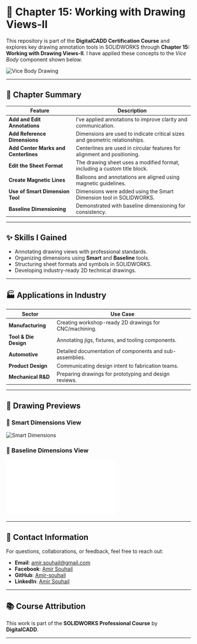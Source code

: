 # 🧰 Chapter 15: Working with Drawing Views-II

This repository is part of the **DigitalCADD Certification Course** and explores key drawing annotation tools in SOLIDWORKS through **Chapter 15: Working with Drawing Views-II**. I have applied these concepts to the *Vice Body* component shown below.

![Vice Body Drawing](./Vice%20Body_smart%20Dimension.JPG)

---

## 📘 Chapter Summary

| Feature                              | Description                                                                 |
|--------------------------------------|-----------------------------------------------------------------------------|
| **Add and Edit Annotations**         | I’ve applied annotations to improve clarity and communication.              |
| **Add Reference Dimensions**         | Dimensions are used to indicate critical sizes and geometric relationships. |
| **Add Center Marks and Centerlines** | Centerlines are used in circular features for alignment and positioning.    |
| **Edit the Sheet Format**            | The drawing sheet uses a modified format, including a custom title block.   |
| **Create Magnetic Lines**            | Balloons and annotations are aligned using magnetic guidelines.             |
| **Use of Smart Dimension Tool**      | Dimensions were added using the Smart Dimension tool in SOLIDWORKS.         |
| **Baseline Dimensioning**            | Demonstrated with baseline dimensioning for consistency.                    |

---

## ✨ Skills I Gained

- Annotating drawing views with professional standards.
- Organizing dimensions using **Smart** and **Baseline** tools.
- Structuring sheet formats and symbols in SOLIDWORKS.
- Developing industry-ready 2D technical drawings.

---

## 🏭 Applications in Industry

| Sector                  | Use Case                                                   |
|-------------------------|-------------------------------------------------------------|
| **Manufacturing**       | Creating workshop-ready 2D drawings for CNC/machining.     |
| **Tool & Die Design**   | Annotating jigs, fixtures, and tooling components.         |
| **Automotive**          | Detailed documentation of components and sub-assemblies.   |
| **Product Design**      | Communicating design intent to fabrication teams.          |
| **Mechanical R&D**      | Preparing drawings for prototyping and design reviews.     |

---

## 📎 Drawing Previews

### 🔹 Smart Dimensions View
![Smart Dimensions](./Vice%20Body_smart%20Dimension.JPG)

### 🔹 Baseline Dimensions View
![Baseline Dimensions](./Vice%20Body_smart%20Dimension_BaseLine.pdf)

---

## 📩 Contact Information

For questions, collaborations, or feedback, feel free to reach out:

- **Email**: [amir.souhail@gmail.com](mailto:amir.souhail@gmail.com)  
- **Facebook**: [Amir Souhail](https://www.facebook.com/amir.souhail)  
- **GitHub**: [Amir-souhail](https://github.com/Amir-souhail)  
- **LinkedIn**: [Amir Souhail](https://www.linkedin.com/in/amir-souhail-3b939069/)

---

## 📚 Course Attribution

This work is part of the **SOLIDWORKS Professional Course** by **DigitalCADD**.

---

